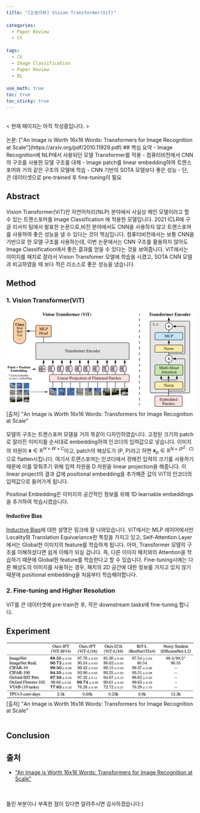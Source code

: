 ```yaml
---
title: "[논문리뷰] Vision Transformer(ViT)"

categories:
  - Paper Review
  - CV

tags:
  - CV
  - Image Classification
  - Paper Review
  - DL
  
use_math: true
toc: true
toc_sticky: true
---
```


<br>
< 현재 페이지는 아직 작성중입니다. >
<br><br>
논문: ["An Image is Worth 16x16 Words: Transformers for Image Recognition at Scale"](https://arxiv.org/pdf/2010.11929.pdf)
## 핵심 요약
- Image Recognition에 NLP에서 사용되던 모델 Transformer를 적용
- 컴퓨터비전에서 CNN의 구조를 사용한 모델 구조를 대체
- Image patch를 linear embedding하여 트랜스포머와 거의 같은 구조의 모델에 학습
- CNN 기반의 SOTA 모델보다 좋은 성능
  - 단, 큰 데이터셋으로 pre-trained 후 fine-tuning이 필요

## Abstract
Vision Transformer(ViT)란 자연어처리(NLP) 분야에서 사실상 메인 모델이라고 할 수 있는 트랜스포머를 Image Classification 에 적용한 모델입니다. 2021 ICLR에 구글 리서치 팀에서 발표한 논문으로,비전 분야에서도 CNN을 사용하지 않고 트랜스포머를 사용하여 좋은 성능을 낼 수 있다는 것이 핵심입니다. 컴퓨터비전에서는 보통 CNN을 기반으로 한 모델 구조를 사용하는데, 이번 논문에서는 CNN 구조를 활용하지 않아도 Image Classification에서 좋은 결과를 얻을 수 있다는 것을 보여줍니다. ViT에서는 이미지를 패치로 잘라서 Vision Transfomer 모델에 학습을 시켰고, SOTA CNN 모델과 비교하였을 때 보다 적은 리소스로 좋은 성능을 냈습니다.

## Method
### 1. Vision Transformer(ViT)
![vit](/assets/images/2021-08-17-ViT/vit.png) 
[출처] "An Image is Worth 16x16 Words: Transformers for Image Recognition at Scale"
<br>
<br>
모델의 구조는 트랜스포머 모델을 거의 똑같이 디자인하였습니다. 고정된 크기의 patch로 잘라진 이미지를 순서대로 embedding하여 인코더의 입력값으로 넣습니다. 
이미지의 차원이 $\mathbf{x} \in \mathbb{R}^{H \times W \times C}$이고, patch의 해상도가 (P, P)라고 하면 $\mathbf{x}_{p} \in \mathbb{R}^{N \times\left(P^{2} \cdot C\right)}$ 으로 flatten시킵니다. 여기서 트랜스포머는 인코더에서 정해진 입력의 크기를 사용하기 때문에 이를 맞춰주기 위해 입력 차원을 D 차원을 linear projection을 해줍니다. 이 linear project의 결과 값에 positional embedding을 추가해준 값이 ViT의 인코더의 입력값으로 들어가게 됩니다. 
<!-- classification을 하기위해 "classification token"을 새로 추가하여 학습을 하였습니다.  -->

Positinal Embedding은 이미지의 공간적인 정보를 위해 1D learnable embeddings을 추가하여 학습시켰습니다. 

#### Inductive Bias
[Inductive Bias](https://velog.io/@euisuk-chung/Inductive-Bias%EB%9E%80)에 대한 설명은 링크에 잘 나와있습니다.
ViT에서는 MLP 레이어에서만 Locality와 Translation Equivariance한 특징을 가지고 있고, Self-Attention Layer에서는 Global한 이미지의 feature를 학습하게 됩니다. 아마, Transformer 모델의 구조를 이해하셨다면 쉽게 이해가 되실 겁니다. 즉, 다른 이미지 패치와의 Attention을 학습하기 때문에 Global한 feature를 학습한다고 할 수 있습니다.
Fine-tuning시에는 다른 해상도의 이미지를 사용하는 경우, 패치의 2D 공간에 대한 정보를 가지고 있지 않기 때문에 positional embedding을 처음부터 학습해야합나다. 

### 2. Fine-tuning and Higher Resolution
ViT를 큰 데이터셋에 pre-train한 후, 작은 downstream tasks에 fine-tuning 합니다. 


## Experiment
![ViT-exp](/assets/images/2021-08-17-ViT/ViT-exp.png) 
[출처] "An Image is Worth 16x16 Words: Transformers for Image Recognition at Scale"
<br>
<br>

## Conclusion

## 출처
- ["An Image is Worth 16x16 Words: Transformers for Image Recognition at Scale"](https://arxiv.org/pdf/2010.11929.pdf)

<br><br>
틀린 부분이나 부족한 점이 있다면 알려주시면 감사하겠습니다:)
